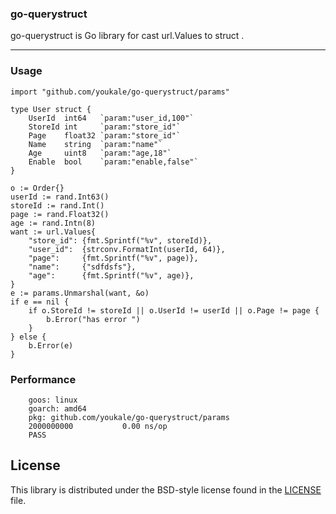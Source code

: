 ### go-querystruct


go-querystruct is Go library for cast url.Values to struct .

----

### Usage ###

```
import "github.com/youkale/go-querystruct/params"

type User struct {
	UserId  int64   `param:"user_id,100"`
	StoreId int     `param:"store_id"`
	Page    float32 `param:"store_id"`
	Name    string  `param:"name"`
	Age     uint8   `param:"age,18"`
	Enable  bool    `param:"enable,false"`
}

o := Order{}
userId := rand.Int63()
storeId := rand.Int()
page := rand.Float32()
age := rand.Intn(8)
want := url.Values{
    "store_id": {fmt.Sprintf("%v", storeId)},
    "user_id":  {strconv.FormatInt(userId, 64)},
    "page":     {fmt.Sprintf("%v", page)},
    "name":     {"sdfdsfs"},
    "age":      {fmt.Sprintf("%v", age)},
}
e := params.Unmarshal(want, &o)
if e == nil {
    if o.StoreId != storeId || o.UserId != userId || o.Page != page {
        b.Error("has error ")
    }
} else {
    b.Error(e)
}

```

### Performance ###

```
    goos: linux
    goarch: amd64
    pkg: github.com/youkale/go-querystruct/params
    2000000000	         0.00 ns/op
    PASS
```

## License ##

This library is distributed under the BSD-style license found in the [LICENSE](./LICENSE)
file.
